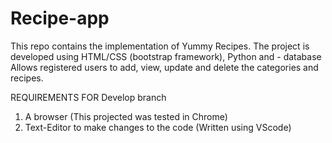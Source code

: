 # Recipe-app
This repo contains the implementation of Yummy Recipes. The project is developed using HTML/CSS (bootstrap framework), Python and - database Allows registered users to add, view, update and delete the categories and recipes.
 
REQUIREMENTS FOR Develop branch
1. A browser (This projected was tested in Chrome)
2. Text-Editor to make changes to the code (Written using VScode)
